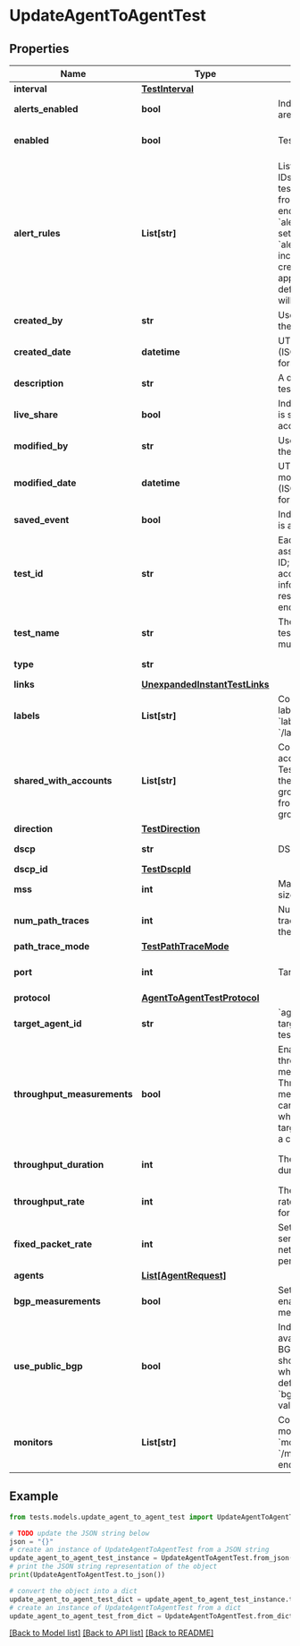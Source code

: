 # UpdateAgentToAgentTest


## Properties

Name | Type | Description | Notes
------------ | ------------- | ------------- | -------------
**interval** | [**TestInterval**](TestInterval.md) |  | 
**alerts_enabled** | **bool** | Indicates if alerts are enabled. | [optional] 
**enabled** | **bool** | Test is enabled. | [optional] [default to True]
**alert_rules** | **List[str]** | List of alert rules IDs to apply to the test (get &#x60;ruleId&#x60; from &#x60;/alerts/rules&#x60; endpoint. If &#x60;alertsEnabled&#x60; is set to &#x60;true&#x60; and &#x60;alertRules&#x60; is not included on test creation or update, applicable user default alert rules will be used) | [optional] 
**created_by** | **str** | User that created the test. | [optional] [readonly] 
**created_date** | **datetime** | UTC created date (ISO date-time format). | [optional] [readonly] 
**description** | **str** | A description of the test. | [optional] 
**live_share** | **bool** | Indicates if the test is shared with the account group. | [optional] [readonly] 
**modified_by** | **str** | User that modified the test. | [optional] [readonly] 
**modified_date** | **datetime** | UTC last modification date (ISO date-time format). | [optional] [readonly] 
**saved_event** | **bool** | Indicates if the test is a saved event. | [optional] [readonly] 
**test_id** | **str** | Each test is assigned an unique ID; this is used to access test information and results from other endpoints. | [optional] [readonly] 
**test_name** | **str** | The name of the test. Test name must be unique. | [optional] 
**type** | **str** |  | [optional] [readonly] 
**links** | [**UnexpandedInstantTestLinks**](UnexpandedInstantTestLinks.md) |  | [optional] 
**labels** | **List[str]** | Contains list of test label IDs (get &#x60;labelId&#x60; from &#x60;/labels&#x60; endpoint) | [optional] 
**shared_with_accounts** | **List[str]** | Contains list of account group IDs. Test is shared with the listed account groups (get &#x60;aid&#x60; from &#x60;/account-groups&#x60; endpoint) | [optional] 
**direction** | [**TestDirection**](TestDirection.md) |  | [optional] 
**dscp** | **str** | DSCP label. | [optional] [readonly] 
**dscp_id** | [**TestDscpId**](TestDscpId.md) |  | [optional] 
**mss** | **int** | Maximum segment size, in bytes. | [optional] 
**num_path_traces** | **int** | Number of path traces executed by the agent. | [optional] [default to 3]
**path_trace_mode** | [**TestPathTraceMode**](TestPathTraceMode.md) |  | [optional] 
**port** | **int** | Target port. | [optional] [default to 49153]
**protocol** | [**AgentToAgentTestProtocol**](AgentToAgentTestProtocol.md) |  | [optional] 
**target_agent_id** | **str** | &#x60;agentId&#x60; of the target agent for the test. | 
**throughput_measurements** | **bool** | Enable or disable throughput measurements. Throughput measurements cannot be enabled when the source or target of the test is a cloud agent. | [optional] [default to False]
**throughput_duration** | **int** | The throughput duration. | [optional] [default to 10000]
**throughput_rate** | **int** | The throughput rate, only applicable for UDP protocol. | [optional] 
**fixed_packet_rate** | **int** | Sets packets rate sent to measure the network in packets per second. | [optional] 
**agents** | [**List[AgentRequest]**](AgentRequest.md) |  | [optional] 
**bgp_measurements** | **bool** | Set to &#x60;true&#x60; to enable bgp measurements. | [optional] [default to True]
**use_public_bgp** | **bool** | Indicate if all available public BGP monitors should be used, when ommited defaults to &#x60;bgpMeasurements&#x60; value. | [optional] [default to True]
**monitors** | **List[str]** | Contains list of BGP monitor IDs (get &#x60;monitorId&#x60; from &#x60;/monitors&#x60; endpoint) | [optional] 

## Example

```python
from tests.models.update_agent_to_agent_test import UpdateAgentToAgentTest

# TODO update the JSON string below
json = "{}"
# create an instance of UpdateAgentToAgentTest from a JSON string
update_agent_to_agent_test_instance = UpdateAgentToAgentTest.from_json(json)
# print the JSON string representation of the object
print(UpdateAgentToAgentTest.to_json())

# convert the object into a dict
update_agent_to_agent_test_dict = update_agent_to_agent_test_instance.to_dict()
# create an instance of UpdateAgentToAgentTest from a dict
update_agent_to_agent_test_from_dict = UpdateAgentToAgentTest.from_dict(update_agent_to_agent_test_dict)
```
[[Back to Model list]](../README.md#documentation-for-models) [[Back to API list]](../README.md#documentation-for-api-endpoints) [[Back to README]](../README.md)


